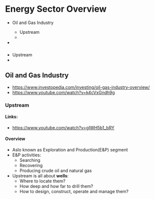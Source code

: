 # Energy Sector Overview

- Oil and Gas Industry
  - Upstream
  - 


- 

### 
- Upstream
- 


## Oil and Gas Industry
- https://www.investopedia.com/investing/oil-gas-industry-overview/
- https://www.youtube.com/watch?v=k4cVxGndh9g

### Upstream
#### Links:
- https://www.youtube.com/watch?v=gIWH5b1_bRY
#### Overview
- Aslo known as Exploration and Production(E&P) segment
- E&P activities:
  - Searching
  - Recovering
  - Producing crude oil and natural gas
- Upstream is all about **wells**:
  - Where to locate them?
  - How deep and how far to drill them?
  - How to design, construct, operate and manage them?
